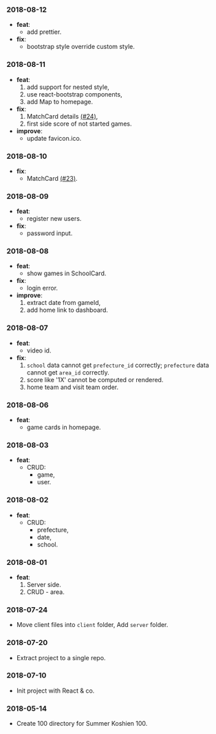 ### 2018-08-12

- **feat**:
  - add prettier.
- **fix**:
  - bootstrap style override custom style.

### 2018-08-11

- **feat**:
  1. add support for nested style,
  2. use react-bootstrap components,
  3. add Map to homepage.
- **fix**:
  1. MatchCard details [(#24)](https://github.com/JoySR/koshien100/pull/24),
  2. first side score of not started games.
- **improve**:
  - update favicon.ico.

### 2018-08-10

- **fix**:
  - MatchCard [(#23)](https://github.com/JoySR/koshien100/pull/23).

### 2018-08-09

- **feat**:
  - register new users.
- **fix**:
  - password input.

### 2018-08-08

- **feat**:
  - show games in SchoolCard.
- **fix**:
  - login error.
- **improve**:
  1. extract date from gameId,
  2. add home link to dashboard.

### 2018-08-07

- **feat**:
  - video id.
- **fix**:
  1. `school` data cannot get `prefecture_id` correctly; `prefecture` data cannot get `area_id` correctly.
  2. score like '1X' cannot be computed or rendered.
  3. home team and visit team order.

### 2018-08-06

- **feat**:
  - game cards in homepage.

### 2018-08-03

- **feat**:
  - CRUD:
    - game,
    - user.

### 2018-08-02

- **feat**:
  - CRUD:
    - prefecture,
    - date,
    - school.

### 2018-08-01

- **feat**:
  1. Server side.
  2. CRUD - area.

### 2018-07-24

- Move client files into `client` folder, Add `server` folder.

### 2018-07-20

- Extract project to a single repo.

### 2018-07-10

- Init project with React & co.

### 2018-05-14

- Create 100 directory for Summer Koshien 100.
